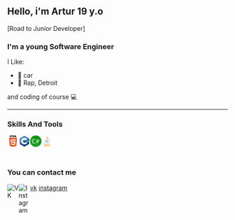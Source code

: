 ## Hello, i'm Artur 19 y.o
[Road to Junior Developer]
### I'm a young Software Engineer

I Like:
- :car: car
- :metal:  Rap, Detroit

and coding of course :computer:

---

### Skills And Tools

<img align="left" alt="HTML5" width="26px" src="https://raw.githubusercontent.com/github/explore/80688e429a7d4ef2fca1e82350fe8e3517d3494d/topics/html/html.png" />
<img align="left" alt="C++" width="26px" src="https://raw.githubusercontent.com/github/explore/180320cffc25f4ed1bbdfd33d4db3a66eeeeb358/topics/cpp/cpp.png" />
<img align="left" alt="C#" width="26px" src="https://raw.githubusercontent.com/github/explore/80688e429a7d4ef2fca1e82350fe8e3517d3494d/topics/csharp/csharp.png" />
<img align="left" alt="Java" width="26px" src="https://raw.githubusercontent.com/github/explore/5b3600551e122a3277c2c5368af2ad5725ffa9a1/topics/java/java.png" />

<br />
<br />
<br />

### You can contact me
<img align="left" alt="VK" width="26px" src="https://img.icons8.com/fluency/344/vk-circled.png" /> [vk]
<img align="left" alt="Instagram" width="26px" src="https://img.icons8.com/fluency/344/instagram-new.png" /> [instagram]


<br />
<br />
<br />

[vk]: https://vk.com/kustanovich
[instagram]: https://instagram.com/j00rbaleeleeleeleelee


